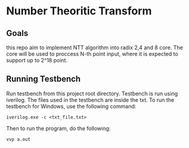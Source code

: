 # Number Theoritic Transform

## Goals
this repo aim to implement NTT algorithm into radix 2,4 and 8 core. The core will be used to proccess N-th point input, where it is expected to support up to 2^18 point. 


## Running Testbench
Run testbench from this project root directory. Testbench is run using iverilog. The files used in the testbench are inside the txt. To run the testbench for Windows, use the following command:

```
iverilog.exe -c <txt_file.txt>
```

Then to run the program, do the following:

```
vvp a.out
```
